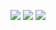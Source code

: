 ![](http://github-profile-summary-cards.vercel.app/api/cards/stats?username=wallycoding&theme=panda)
![](http://github-profile-summary-cards.vercel.app/api/cards/repos-per-language?username=wallycoding&theme=panda)
![](http://github-profile-summary-cards.vercel.app/api/cards/profile-details?username=wallycoding&theme=panda)
